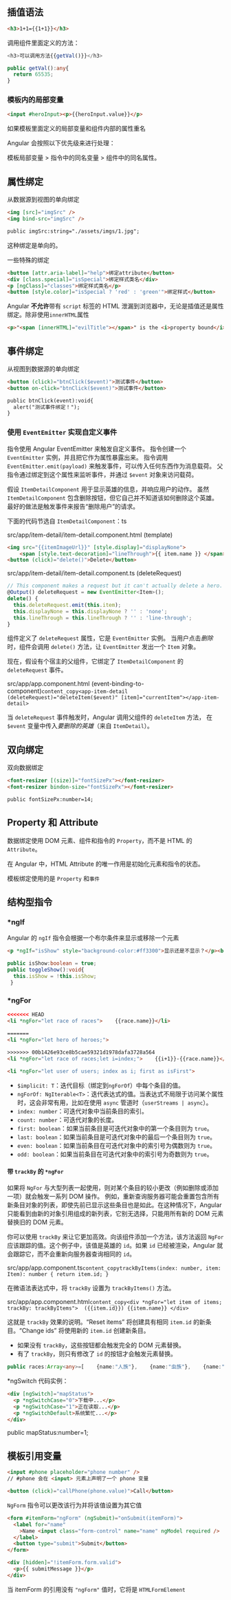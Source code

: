 ## 插值语法

```html
<h3>1+1={{1+1}}</h3>
```

调用组件里面定义的方法：

```ts
<h3>可以调用方法{{getVal()}}</h3>

public getVal():any{
  return 65535;
}
```

### 模板内的局部变量

```html
<input #heroInput><p>{{heroInput.value}}</p>
```

如果模板里面定义的局部变量和组件内部的属性重名

Angular 会按照以下优先级来进行处理：

模板局部变量 > 指令中的同名变量 > 组件中的同名属性。

## 属性绑定

从数据源到视图的单向绑定

```html
<img [src]="imgSrc" />
<img bind-src="imgSrc" />

public imgSrc:string="./assets/imgs/1.jpg";
```
这种绑定是单向的。

一些特殊的绑定

```html
<button [attr.aria-label]="help">绑定attribute</button>
<div [class.special]="isSpecial">绑定样式类名</div>
<p [ngClass]="classes">绑定样式类名</p>
<button [style.color]="isSpecial ? 'red' : 'green'">绑定样式</button>
```



Angular **不允许**带有 `script` 标签的 HTML 泄漏到浏览器中，无论是插值还是属性绑定。除非使用`innerHTML`属性

```html
<p>"<span [innerHTML]="evilTitle"></span>" is the <i>property bound</i> evil title.</p>
```



## 事件绑定

从视图到数据源的单向绑定

```html
<button (click)="btnClick($event)">测试事件</button>
<button on-click="btnClick($event)">测试事件</button>

public btnClick(event):void{
  alert("测试事件绑定！");
}
```

### 使用 `EventEmitter` 实现自定义事件

指令使用 Angular EventEmitter 来触发自定义事件。 指令创建一个 `EventEmitter` 实例，并且把它作为属性暴露出来。 指令调用 `EventEmitter.emit(payload)` 来触发事件，可以传入任何东西作为消息载荷。 父指令通过绑定到这个属性来监听事件，并通过 `$event` 对象来访问载荷。

假设 `ItemDetailComponent` 用于显示英雄的信息，并响应用户的动作。 虽然 `ItemDetailComponent` 包含删除按钮，但它自己并不知道该如何删除这个英雄。 最好的做法是触发事件来报告“删除用户”的请求。

下面的代码节选自 `ItemDetailComponent`：ts

src/app/item-detail/item-detail.component.html (template)

```html
<img src="{{itemImageUrl}}" [style.display]="displayNone">
	<span [style.text-decoration]="lineThrough">{{ item.name }} </span>
<button (click)="delete()">Delete</button>
```



src/app/item-detail/item-detail.component.ts (deleteRequest)

```ts
// This component makes a request but it can't actually delete a hero. 
@Output() deleteRequest = new EventEmitter<Item>();
delete() {
  this.deleteRequest.emit(this.item);
  this.displayNone = this.displayNone ? '' : 'none';
  this.lineThrough = this.lineThrough ? '' : 'line-through';
}
```





组件定义了 `deleteRequest` 属性，它是 `EventEmitter` 实例。 当用户点击*删除*时，组件会调用 `delete()` 方法，让 `EventEmitter` 发出一个 `Item` 对象。

现在，假设有个宿主的父组件，它绑定了 `ItemDetailComponent` 的 `deleteRequest` 事件。

src/app/app.component.html (event-binding-to-component)`content_copy<app-item-detail (deleteRequest)="deleteItem($event)" [item]="currentItem"></app-item-detail>`

当 `deleteRequest` 事件触发时，Angular 调用父组件的 `deleteItem` 方法， 在 `$event` 变量中传入*要删除的英雄*（来自 `ItemDetail`）。



## 双向绑定

双向数据绑定

```html
<font-resizer [(size)]="fontSizePx"></font-resizer>
<font-resizer bindon-size="fontSizePx"></font-resizer>

public fontSizePx:number=14;
```

## Property 和 Attribute

数据绑定使用 DOM 元素、组件和指令的 `Property`，而不是 HTML 的`Attribute`。

在 Angular 中，HTML Attribute 的唯一作用是初始化元素和指令的状态。

模板绑定使用的是 `Property` 和`事件`

## 结构型指令

### *ngIf

Angular 的 `ngIf` 指令会根据一个布尔条件来显示或移除一个元素

```html
<p *ngIf="isShow" style="background-color:#ff3300">显示还是不显示？</p><button class="btn btn-success" (click)="toggleShow()">控制显示隐藏</button>
```

```ts
public isShow:boolean = true;
public toggleShow():void{
  this.isShow = !this.isShow;
 }
```

### *ngFor

```html
<<<<<<< HEAD
<li *ngFor="let race of races">    {{race.name}}</li>

=======
<li *ngFor="let hero of heroes;">
  
>>>>>>> 00b1426e93ce8b5cae59321d1978dafa3728a564
<li *ngFor="let race of races;let i=index;">    {{i+1}}-{{race.name}}</li>

<li *ngFor="let user of users; index as i; first as isFirst">
```

- `$implicit: T`：迭代目标（绑定到`ngForOf`）中每个条目的值。
- `ngForOf: NgIterable<T>`：迭代表达式的值。当表达式不局限于访问某个属性时，这会非常有用，比如在使用 `async` 管道时（`userStreams | async`）。
- `index: number`：可迭代对象中当前条目的索引。
- `count: number`：可迭代对象的长度。
- `first: boolean`：如果当前条目是可迭代对象中的第一个条目则为 `true`。
- `last: boolean`：如果当前条目是可迭代对象中的最后一个条目则为 `true`。
- `even: boolean`：如果当前条目在可迭代对象中的索引号为偶数则为 `true`。
- `odd: boolean`：如果当前条目在可迭代对象中的索引号为奇数则为 `true`。

#### 带 `trackBy` 的 `*ngFor`

如果将 `NgFor` 与大型列表一起使用，则对某个条目的较小更改（例如删除或添加一项）就会触发一系列 DOM 操作。 例如，重新查询服务器可能会重置包含所有新条目对象的列表，即使先前已显示这些条目也是如此。在这种情况下，Angular 只能看到由新的对象引用组成的新列表，它别无选择，只能用所有新的 DOM 元素替换旧的 DOM 元素。

你可以使用 `trackBy` 来让它更加高效。向该组件添加一个方法，该方法返回 `NgFor` 应该跟踪的值。这个例子中，该值是英雄的 `id`。如果 `id` 已经被渲染，Angular 就会跟踪它，而不会重新向服务器查询相同的 `id`。

src/app/app.component.ts`content_copytrackByItems(index: number, item: Item): number { return item.id; }`

在微语法表达式中，将 `trackBy` 设置为 `trackByItems()` 方法。

src/app/app.component.html`content_copy<div *ngFor="let item of items; trackBy: trackByItems">  ({{item.id}}) {{item.name}} </div>`

这就是 `trackBy` 效果的说明。“Reset items” 将创建具有相同 `item.id` 的新条目。“Change ids” 将使用新的 `item.id` 创建新条目。

- 如果没有 `trackBy`，这些按钮都会触发完全的 DOM 元素替换。
- 有了 `trackBy`，则只有修改了 `id` 的按钮才会触发元素替换。





```ts
public races:Array<any>=[    {name:"人族"},    {name:"虫族"},    {name:"神族"}];
```

*ngSwitch 代码实例：

```html
<div [ngSwitch]="mapStatus">
  <p *ngSwitchCase="0">下载中...</p>
  <p *ngSwitchCase="1">正在读取...</p>
  <p *ngSwitchDefault>系统繁忙...</p>
</div>
```

public mapStatus:number=1;



## 模板引用变量

```html
<input #phone placeholder="phone number" />
// #phone 会在 <input> 元素上声明了一个 phone 变量

<button (click)="callPhone(phone.value)">Call</button>
```

`NgForm` 指令可以更改该行为并将该值设置为其它值

```html
<form #itemForm="ngForm" (ngSubmit)="onSubmit(itemForm)">
  <label for="name"
    >Name <input class="form-control" name="name" ngModel required />
  </label>
  <button type="submit">Submit</button>
</form>

<div [hidden]="!itemForm.form.valid">
  <p>{{ submitMessage }}</p>
</div>
```

当 itemForm 的引用没有 `"ngForm"` 值时，它将是 `HTMLFormElement`



